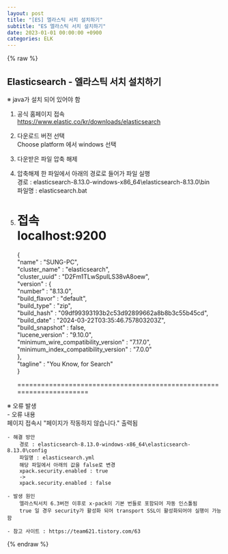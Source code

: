 ```yaml
---
layout: post
title: "[ES] 엘라스틱 서치 설치하기"
subtitle: "ES 엘라스틱 서치 설치하기"
date: 2023-01-01 00:00:00 +0900
categories: ELK
---
```

{% raw %}
## Elasticsearch - 엘라스틱 서치 설치하기  
  
※ java가 설치 되어 있어야 함  
  
1. 공식 홈페이지 접속  
	https://www.elastic.co/kr/downloads/elasticsearch  
  
2. 다운로드 버전 선택  
	Choose platform 에서 windows 선택  
  
3. 다운받은 파일 압축 해제  
  
4. 압축해제 한 파일에서 아래의 경로로 들어가 파일 실행  
	경로 : elasticsearch-8.13.0-windows-x86_64\elasticsearch-8.13.0\bin  
	파일명 : elasticsearch.bat  
  
5. 접속  
	localhost:9200  
	=====================================================================  
	{  
	  "name" : "SUNG-PC",  
	  "cluster_name" : "elasticsearch",  
	  "cluster_uuid" : "D2Fm1TLwSpuILS38vA8oew",  
	  "version" : {  
		"number" : "8.13.0",  
		"build_flavor" : "default",  
		"build_type" : "zip",  
		"build_hash" : "09df99393193b2c53d92899662a8b8b3c55b45cd",  
		"build_date" : "2024-03-22T03:35:46.757803203Z",  
		"build_snapshot" : false,  
		"lucene_version" : "9.10.0",  
		"minimum_wire_compatibility_version" : "7.17.0",  
		"minimum_index_compatibility_version" : "7.0.0"  
	  },  
	  "tagline" : "You Know, for Search"  
	}  
  
	=====================================================================  
  
※ 오류 발생  
	- 오류 내용  
		페이지 접속시 "페이지가 작동하지 않습니다." 출력됨  
  
	- 해결 방안  
		경로 : elasticsearch-8.13.0-windows-x86_64\elasticsearch-8.13.0\config  
		파일명 : elasticsearch.yml  
		해당 파일에서 아래의 값을 false로 변경  
		xpack.security.enabled : true  
		->  
		xpack.security.enabled : false  
  
	- 발생 원인  
		엘라스틱서치 6.3버전 이후로 x-pack이 기본 번들로 포함되어 자동 인스톨됨  
		true 일 경우 security가 활성화 되어 transport SSL이 활성화되어야 실행이 가능함  
  
	- 참고 사이트 : https://team621.tistory.com/63  

{% endraw %}
